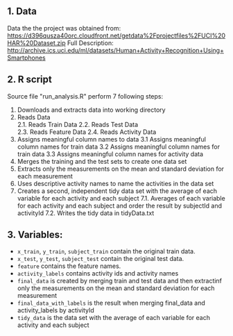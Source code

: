 
## 1. Data
Data the the project was obtained from: https://d396qusza40orc.cloudfront.net/getdata%2Fprojectfiles%2FUCI%20HAR%20Dataset.zip
Full Description: http://archive.ics.uci.edu/ml/datasets/Human+Activity+Recognition+Using+Smartphones

## 2. R script
Source file "run_analysis.R" perform 7 following steps:
1. Downloads and extracts data into working directory   
2. Reads Data    
    2.1. Reads Train Data 
    2.2. Reads Test Data  
    2.3. Reads Feature Data
    2.4. Reads Activity Data
3. Assigns meaningful column names to data
  3.1 Assigns meaningful column names for train data 
  3.2 Assigns meaningful column names for train data 
  3.3 Assigns meaningful column names for activity data
4. Merges the training and the test sets to create one data set
5. Extracts only the measurements on the mean and standard deviation for each measurement  
6. Uses descriptive activity names to name the activities in the data set
7. Creates a second, independent tidy data set with the average of each variable for each activity and each subject
  7.1. Averages of each variable for each activity and each subject and order the result by subjectId and activityId
  7.2. Writes the tidy data in tidyData.txt  

## 3. Variables:   
* `x_train`, `y_train`, `subject_train` contain the original train data.
* `x_test`, `y_test`, `subject_test` contain the original test data.
* `feature` contains the feature names.
* `activity_labels` contains activity ids and activity names
* `final_data` is created by merging train and test data and then extractinf only the measurements on the mean and standard deviation for each measurement
* `final_data_with_labels` is the result when merging final_data and activity_labels by activityId
* `tidy_data` is the data set with the average of each variable for each activity and each subject